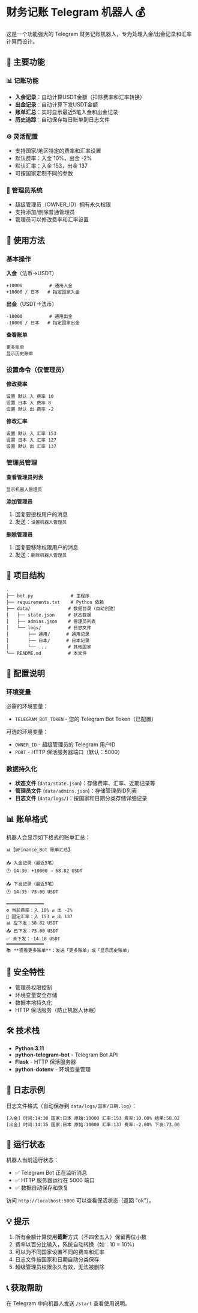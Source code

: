 # 财务记账 Telegram 机器人 💰

这是一个功能强大的 Telegram 财务记账机器人，专为处理入金/出金记录和汇率计算而设计。

## 🎯 主要功能

### 📊 记账功能
- **入金记录**：自动计算USDT金额（扣除费率和汇率转换）
- **出金记录**：自动计算下发USDT金额
- **账单汇总**：实时显示最近5笔入金和出金记录
- **历史追踪**：自动保存每日账单到日志文件

### ⚙️ 灵活配置
- 支持国家/地区特定的费率和汇率设置
- 默认费率：入金 10%，出金 -2%
- 默认汇率：入金 153，出金 137
- 可按国家定制不同的参数

### 👥 管理员系统
- 超级管理员（OWNER_ID）拥有永久权限
- 支持添加/删除普通管理员
- 管理员可以修改费率和汇率设置

## 🚀 使用方法

### 基本操作

**入金**（法币→USDT）
```
+10000          # 通用入金
+10000 / 日本   # 指定国家入金
```

**出金**（USDT→法币）
```
-10000          # 通用出金
-10000 / 日本   # 指定国家出金
```

**查看账单**
```
更多账单
显示历史账单
```

### 设置命令（仅管理员）

**修改费率**
```
设置 默认 入 费率 10
设置 日本 入 费率 8
设置 默认 出 费率 -2
```

**修改汇率**
```
设置 默认 入 汇率 153
设置 日本 入 汇率 127
设置 默认 出 汇率 137
```

### 管理员管理

**查看管理员列表**
```
显示机器人管理员
```

**添加管理员**
1. 回复要授权用户的消息
2. 发送：`设置机器人管理员`

**删除管理员**
1. 回复要移除权限用户的消息
2. 发送：`删除机器人管理员`

## 📁 项目结构

```
.
├── bot.py              # 主程序
├── requirements.txt    # Python 依赖
├── data/              # 数据目录（自动创建）
│   ├── state.json     # 状态数据
│   ├── admins.json    # 管理员列表
│   └── logs/          # 日志文件
│       ├── 通用/      # 通用记录
│       ├── 日本/      # 日本记录
│       └── ...        # 其他国家
└── README.md          # 本文件
```

## 🔧 配置说明

### 环境变量

必需的环境变量：
- `TELEGRAM_BOT_TOKEN` - 您的 Telegram Bot Token（已配置）

可选的环境变量：
- `OWNER_ID` - 超级管理员的 Telegram 用户ID
- `PORT` - HTTP 保活服务器端口（默认：5000）

### 数据持久化

- **状态文件** (`data/state.json`)：存储费率、汇率、近期记录等
- **管理员文件** (`data/admins.json`)：存储管理员ID列表
- **日志文件** (`data/logs/`)：按国家和日期分类存储详细记录

## 📊 账单格式

机器人会显示如下格式的账单汇总：

```
📊【@Finance_Bot 账单汇总】

📥 入金记录（最近5笔）
🕐 14:30　+10000 → 58.82 USDT

📤 下发记录（最近5笔）
🕐 14:35　73.00 USDT

━━━━━━━━━━━━━━
⚙️ 当前费率：入 10% ⇄ 出 -2%
💱 固定汇率：入 153 ⇄ 出 137
📊 应下发：58.82 USDT
📤 已下发：73.00 USDT
✅ 未下发：-14.18 USDT
━━━━━━━━━━━━━━
📚 **查看更多账单**：发送「更多账单」或「显示历史账单」
```

## 🔐 安全特性

- 管理员权限控制
- 环境变量安全存储
- 数据本地持久化
- HTTP 保活服务（防止机器人休眠）

## 🛠️ 技术栈

- **Python 3.11**
- **python-telegram-bot** - Telegram Bot API
- **Flask** - HTTP 保活服务器
- **python-dotenv** - 环境变量管理

## 📝 日志示例

日志文件格式（自动保存到 `data/logs/国家/日期.log`）：

```
[入金] 时间:14:30 国家:日本 原始:10000 汇率:153 费率:10.00% 结果:58.82
[出金] 时间:14:35 国家:日本 原始:10000 汇率:137 费率:-2.00% 下发:73.00
```

## 🚦 运行状态

机器人当前运行状态：
- ✅ Telegram Bot 正在监听消息
- ✅ HTTP 服务器运行在 5000 端口
- ✅ 数据自动保存和恢复

访问 `http://localhost:5000` 可以查看保活状态（返回 "ok"）。

## 💡 提示

1. 所有金额计算使用**截断**方式（不四舍五入）保留两位小数
2. 费率以百分比输入，系统自动转换（如：10 = 10%）
3. 可以为不同国家设置不同的费率和汇率
4. 日志文件按国家和日期自动分类保存
5. 超级管理员权限永久有效，无法被删除

## 📞 获取帮助

在 Telegram 中向机器人发送 `/start` 查看使用说明。
